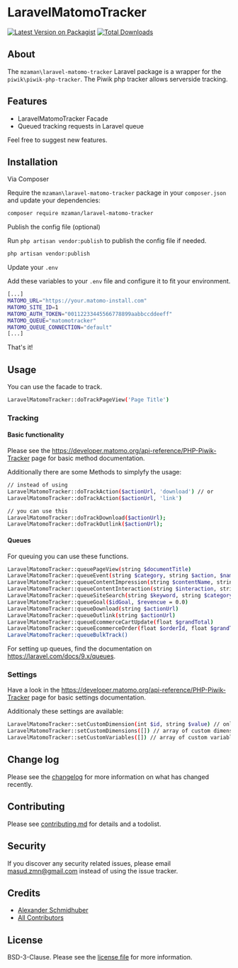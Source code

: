 # LaravelMatomoTracker

[![Latest Version on Packagist][ico-version]][link-packagist]
[![Total Downloads][ico-downloads]][link-downloads]

## About

The `mzaman\laravel-matomo-tracker` Laravel package is a wrapper for the `piwik\piwik-php-tracker`. The Piwik php tracker allows serverside tracking.

## Features

 * LaravelMatomoTracker Facade
 * Queued tracking requests in Laravel queue

Feel free to suggest new features.

## Installation

Via Composer

Require the `mzaman\laravel-matomo-tracker` package in your `composer.json` and update your dependencies:
``` bash
composer require mzaman/laravel-matomo-tracker
```

Publish the config file (optional)

Run `php artisan vendor:publish` to publish the config file if needed.
``` bash
php artisan vendor:publish
```

Update your `.env`

Add these variables to your `.env` file and configure it to fit your environment.
``` bash
[...]
MATOMO_URL="https://your.matomo-install.com"
MATOMO_SITE_ID=1
MATOMO_AUTH_TOKEN="00112233445566778899aabbccddeeff"
MATOMO_QUEUE="matomotracker"
MATOMO_QUEUE_CONNECTION="default"
[...]
```

That's it!

## Usage

You can use the facade to track.

``` bash
LaravelMatomoTracker::doTrackPageView('Page Title')
```

### Tracking

#### Basic functionality

Please see the https://developer.matomo.org/api-reference/PHP-Piwik-Tracker page for basic method documentation.

Additionally there are some Methods to simplyfy the usage:
``` bash
// instead of using 
LaravelMatomoTracker::doTrackAction($actionUrl, 'download') // or
LaravelMatomoTracker::doTrackAction($actionUrl, 'link')

// you can use this
LaravelMatomoTracker::doTrackDownload($actionUrl);
LaravelMatomoTracker::doTrackOutlink($actionUrl);
```

#### Queues

For queuing you can use these functions.
``` bash
LaravelMatomoTracker::queuePageView(string $documentTitle)
LaravelMatomoTracker::queueEvent(string $category, string $action, $name = false, $value = false)
LaravelMatomoTracker::queueContentImpression(string $contentName, string $contentPiece = 'Unknown', $contentTarget = false)
LaravelMatomoTracker::queueContentInteraction(string $interaction, string $contentName, string $contentPiece = 'Unknown', $contentTarget = false)
LaravelMatomoTracker::queueSiteSearch(string $keyword, string $category = '',  $countResults = false)
LaravelMatomoTracker::queueGoal($idGoal, $revencue = 0.0)
LaravelMatomoTracker::queueDownload(string $actionUrl)
LaravelMatomoTracker::queueOutlink(string $actionUrl)
LaravelMatomoTracker::queueEcommerceCartUpdate(float $grandTotal)
LaravelMatomoTracker::queueEcommerceOrder(float $orderId, float $grandTotal, float $subTotal = 0.0, float $tax = 0.0, float $shipping = 0.0,  float $discount = 0.0)
LaravelMatomoTracker::queueBulkTrack()
```

For setting up queues, find the documentation on https://laravel.com/docs/9.x/queues.

### Settings

Have a look in the https://developer.matomo.org/api-reference/PHP-Piwik-Tracker page for basic settings documentation.

Additionaly these settings are available:
``` bash
LaravelMatomoTracker::setCustomDimension(int $id, string $value) // only applicable if the custom dimensions plugin is installed on the Matomo installation
LaravelMatomoTracker::setCustomDimensions([]) // array of custom dimension objects {id: <int>, value: <string>} // bulk insert of custom dimensions and basic type checking
LaravelMatomoTracker::setCustomVariables([]) // array of custom variable objects {id: <int>, name: <string>, value: <string>, scope: <string>} // bulk insert of custom variables and basic type checking
```

## Change log

Please see the [changelog](changelog.md) for more information on what has changed recently.


## Contributing

Please see [contributing.md](contributing.md) for details and a todolist.

## Security

If you discover any security related issues, please email masud.zmn@gmail.com instead of using the issue tracker.

## Credits

- [Alexander Schmidhuber][link-author]
- [All Contributors][link-contributors]

## License

BSD-3-Clause. Please see the [license file](license.md) for more information.

[ico-version]: https://img.shields.io/packagist/v/mzaman/laravel-matomo-tracker.svg?style=flat-square
[ico-downloads]: https://img.shields.io/packagist/dt/mzaman/laravel-matomo-tracker.svg?style=flat-square

[link-packagist]: https://packagist.org/packages/mzaman/laravel-matomo-tracker
[link-downloads]: https://packagist.org/packages/mzaman/laravel-matomo-tracker
[link-author]: https://github.com/mzaman
[link-contributors]: ../../contributors
